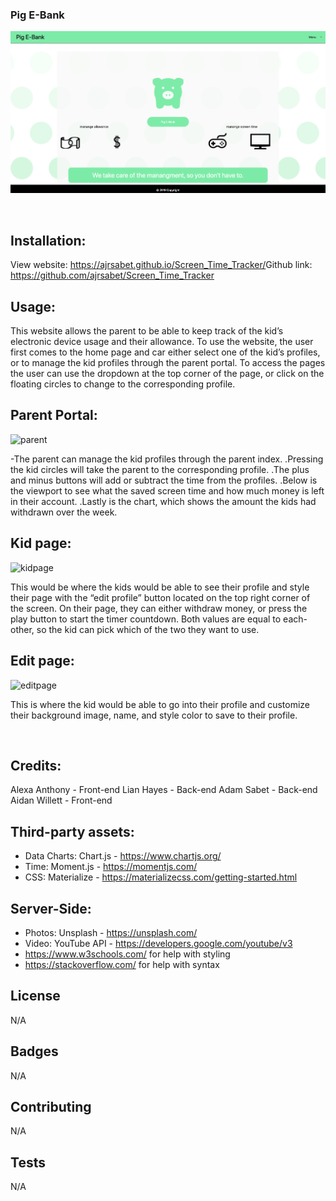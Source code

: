 ### Pig E-Bank

![Screenshot](./images/homepagescreenshot.png)

​
## Installation:
View website: https://ajrsabet.github.io/Screen_Time_Tracker/
​
Github link: https://github.com/ajrsabet/Screen_Time_Tracker

## Usage:

This website allows the parent to be able to keep track of the kid’s electronic device usage and their allowance. To use the website, the user first comes to the home page and car either select one of the kid’s profiles, or to manage the kid profiles through the parent portal. To access the pages the user can use the dropdown at the top corner of the page, or click on the floating circles to change to the corresponding profile.

## Parent Portal:
![parent](https://user-images.githubusercontent.com/57415537/80535910-60a76f80-8956-11ea-875b-15968b8299c0.PNG)

-The parent can manage the kid profiles through the parent index. 
.Pressing the kid circles will take the parent to the corresponding profile. 
.The plus and minus buttons will add or subtract the time from the profiles.
.Below is the viewport to see what the saved screen time and how much money is left in their account.
.Lastly is the chart, which shows the amount the kids had withdrawn over the week.

## Kid page:
![kidpage](https://user-images.githubusercontent.com/57415537/80536025-964c5880-8956-11ea-99b7-d54f418d5847.PNG)

This would be where the kids would be able to see their profile and style their page with the “edit profile” button located on the top right corner of the screen.  On their page, they can either withdraw money, or press the play button to start the timer countdown.  Both values are equal to each-other, so the kid can pick which of the two they want to use. 

## Edit page:
![editpage](https://user-images.githubusercontent.com/57415537/80536114-b714ae00-8956-11ea-9d9c-ca318f79b778.PNG)

This is where the kid would be able to go into their profile and customize their background image, name, and style color to save to their profile.

​
## Credits:

Alexa Anthony - Front-end
Lian Hayes - Back-end
Adam Sabet - Back-end
Aidan Willett - Front-end
​
## ​Third-party assets:

- Data Charts: Chart.js - https://www.chartjs.org/
- Time: Moment.js - https://momentjs.com/
- CSS: Materialize - https://materializecss.com/getting-started.html

## Server-Side: 

- Photos: Unsplash - https://unsplash.com/ 
- Video: YouTube API - https://developers.google.com/youtube/v3
- https://www.w3schools.com/ for help with styling
- https://stackoverflow.com/ for help with syntax

## License
N/A

## Badges
N/A

## Contributing
N/A

## Tests
N/A
